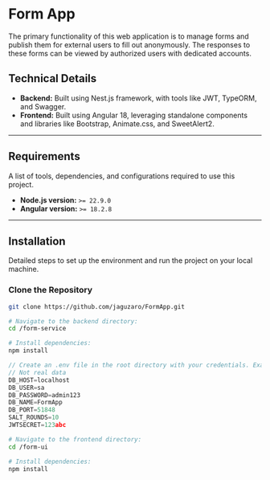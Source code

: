 # Form App

The primary functionality of this web application is to manage forms and publish them for external users to fill out anonymously. The responses to these forms can be viewed by authorized users with dedicated accounts. 

## Technical Details

- **Backend:** Built using Nest.js framework, with tools like JWT, TypeORM, and Swagger.
- **Frontend:** Built using Angular 18, leveraging standalone components and libraries like Bootstrap, Animate.css, and SweetAlert2.

---

## Requirements

A list of tools, dependencies, and configurations required to use this project.

- **Node.js version:** `>= 22.9.0`
- **Angular version:** `>= 18.2.8`

---

## Installation

Detailed steps to set up the environment and run the project on your local machine.

### Clone the Repository

```bash
git clone https://github.com/jaguzaro/FormApp.git

# Navigate to the backend directory:
cd /form-service

# Install dependencies:
npm install

```

``` js 
// Create an .env file in the root directory with your credentials. Example:
// Not real data
DB_HOST=localhost
DB_USER=sa
DB_PASSWORD=admin123
DB_NAME=FormApp
DB_PORT=51848
SALT_ROUNDS=10
JWTSECRET=123abc
```


```bash
# Navigate to the frontend directory:
cd /form-ui

# Install dependencies:
npm install
```
